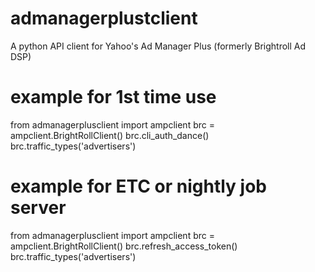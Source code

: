 # admanagerplustclient
A python API client for Yahoo's Ad Manager Plus (formerly Brightroll Ad DSP)

# example for 1st time use
from admanagerplusclient import ampclient
brc = ampclient.BrightRollClient()
brc.cli_auth_dance()
brc.traffic_types('advertisers')

# example for ETC or nightly job server
from admanagerplusclient import ampclient
brc = ampclient.BrightRollClient()
brc.refresh_access_token()
brc.traffic_types('advertisers')

